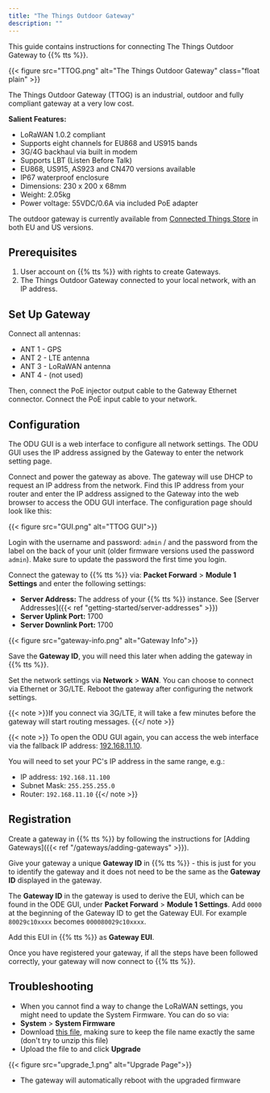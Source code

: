 ```yaml
---
title: "The Things Outdoor Gateway"
description: ""
---
```


This guide contains instructions for connecting The Things Outdoor Gateway to {{% tts %}}.

<!--more-->

{{< figure src="TTOG.png" alt="The Things Outdoor Gateway" class="float plain" >}}

The Things Outdoor Gateway (TTOG) is an industrial, outdoor and fully compliant gateway at a very low cost.

**Salient Features:**

* LoRaWAN 1.0.2 compliant
* Supports eight channels for EU868 and US915 bands
* 3G/4G backhaul via built in modem
* Supports LBT (Listen Before Talk)
* EU868, US915, AS923 and CN470 versions available
* IP67 waterproof enclosure
* Dimensions: 230 x 200 x 68mm
* Weight: 2.05kg
* Power voltage: 55VDC/0.6A via included PoE adapter

The outdoor gateway is currently available from [Connected Things Store](https://connectedthings.store) in both EU and US versions.

## Prerequisites

1. User account on {{% tts %}} with rights to create Gateways.
2. The Things Outdoor Gateway connected to your local network, with an IP address.

## Set Up Gateway

Connect all antennas:

 - ANT 1 - GPS
 - ANT 2 - LTE antenna
 - ANT 3 - LoRaWAN antenna
 - ANT 4 - (not used)

Then, connect the PoE injector output cable to the Gateway Ethernet connector. Connect the PoE input cable to your network.

## Configuration

The ODU GUI is a web interface to configure all network settings. The ODU GUI uses the IP address assigned by the Gateway to enter the network setting page.

Connect and power the gateway as above. The gateway will use DHCP to request an IP address from the network. Find this IP address from your router and enter the IP address assigned to the Gateway into the web browser to access the ODU GUI interface. The configuration page should look like this: 

{{< figure src="GUI.png" alt="TTOG GUI">}}

Login with the username and password: `admin` / and the password from the label on the back of your unit (older firmware versions used the password `admin`). Make sure to update the password the first time you login.

Connect the gateway to {{% tts %}} via: **Packet Forward** > **Module 1 Settings** and enter the following settings:
 - **Server Address:** The address of your {{% tts %}} instance. See [Server Addresses]({{< ref "getting-started/server-addresses" >}}) 
 - **Server Uplink Port:** 1700
 - **Server Downlink Port:** 1700

{{< figure src="gateway-info.png" alt="Gateway Info">}}

Save the **Gateway ID**, you will need this later when adding the gateway in {{% tts %}}.

Set the network settings via **Network** > **WAN**. You can choose to connect via Ethernet or 3G/LTE. Reboot the gateway after configuring the network settings.

{{< note >}}If you connect via 3G/LTE, it will take a few minutes before the gateway will start routing messages.
{{</ note >}}

{{< note >}}
To open the ODU GUI again, you can access the web interface via the fallback IP address: [192.168.11.10](http://192.168.11.10).

You will need to set your PC's IP address in the same range, e.g.:
- IP address: `192.168.11.100`
- Subnet Mask: `255.255.255.0`
- Router: `192.168.11.10`
{{</ note >}}
 
## Registration

Create a gateway in {{% tts %}} by following the instructions for [Adding Gateways]({{< ref "/gateways/adding-gateways" >}}).

Give your gateway a unique **Gateway ID** in {{% tts %}} - this is just for you to identify the gateway and it does not need to be the same as the **Gateway ID** displayed in the gateway.

The **Gateway ID** in the gateway is used to derive the EUI, which can be found in the ODE GUI, under **Packet Forward** > **Module 1 Settings**. Add `0000` at the beginning of the Gateway ID to get the Gateway EUI. For example `80029c10xxxx` becomes `000080029c10xxxx`.

Add this EUI in {{% tts %}} as **Gateway EUI**.

Once you have registered your gateway, if all the steps have been followed correctly, your gateway will now connect to {{% tts %}}.

## Troubleshooting

* When you cannot find a way to change the LoRaWAN settings, you might need to update the System Firmware. You can do so via:
 * **System** > **System Firmware** 
 * Download [this file](https://connectedthings.store/files/WAPS-232N_LW_OPDK_GUI_1.01.09_3416004962.tar.gz), making sure to keep the file name exactly the same (don't try to unzip this file)
 * Upload the file to and click **Upgrade**

 {{< figure src="upgrade_1.png" alt="Upgrade Page">}}

 * The gateway will automatically reboot with the upgraded firmware
